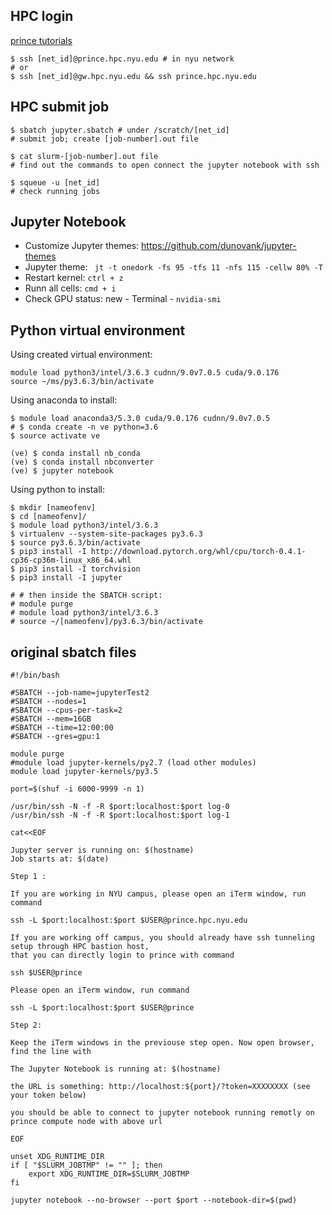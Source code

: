 ## HPC login

[prince tutorials](https://devwikis.nyu.edu/display/NYUHPC/PrinceTutorials)

```shell
$ ssh [net_id]@prince.hpc.nyu.edu # in nyu network
# or
$ ssh [net_id]@gw.hpc.nyu.edu && ssh prince.hpc.nyu.edu
```

## HPC submit job

```shell
$ sbatch jupyter.sbatch # under /scratch/[net_id]
# submit job; create [job-number].out file

$ cat slurm-[job-number].out file
# find out the commands to open connect the jupyter notebook with ssh

$ squeue -u [net_id]
# check running jobs
```



## Jupyter Notebook

- Customize Jupyter themes: https://github.com/dunovank/jupyter-themes
- Jupyter theme: ``` jt -t onedork -fs 95 -tfs 11 -nfs 115 -cellw 80% -T```
- Restart kernel: ```ctrl + z```
- Runn all cells: ```cmd + i```
- Check GPU status: new - Terminal - ```nvidia-smi```


## Python virtual environment

Using created virtual environment:

```shell
module load python3/intel/3.6.3 cudnn/9.0v7.0.5 cuda/9.0.176
source ~/ms/py3.6.3/bin/activate
```


Using anaconda to install:

```shell
$ module load anaconda3/5.3.0 cuda/9.0.176 cudnn/9.0v7.0.5
# $ conda create -n ve python=3.6
$ source activate ve

(ve) $ conda install nb_conda
(ve) $ conda install nbconverter
(ve) $ jupyter notebook
```

Using python to install:

```shell
$ mkdir [nameofenv]
$ cd [nameofenv]/
$ module load python3/intel/3.6.3
$ virtualenv --system-site-packages py3.6.3
$ source py3.6.3/bin/activate
$ pip3 install -I http://download.pytorch.org/whl/cpu/torch-0.4.1-cp36-cp36m-linux_x86_64.whl
$ pip3 install -I torchvision
$ pip3 install -I jupyter

# # then inside the SBATCH script:
# module purge
# module load python3/intel/3.6.3
# source ~/[nameofenv]/py3.6.3/bin/activate
```



## original sbatch files

```
#!/bin/bash

#SBATCH --job-name=jupyterTest2
#SBATCH --nodes=1
#SBATCH --cpus-per-task=2
#SBATCH --mem=16GB
#SBATCH --time=12:00:00
#SBATCH --gres=gpu:1

module purge
#module load jupyter-kernels/py2.7 (load other modules)
module load jupyter-kernels/py3.5

port=$(shuf -i 6000-9999 -n 1)

/usr/bin/ssh -N -f -R $port:localhost:$port log-0
/usr/bin/ssh -N -f -R $port:localhost:$port log-1

cat<<EOF

Jupyter server is running on: $(hostname)
Job starts at: $(date)

Step 1 :

If you are working in NYU campus, please open an iTerm window, run command

ssh -L $port:localhost:$port $USER@prince.hpc.nyu.edu

If you are working off campus, you should already have ssh tunneling setup through HPC bastion host,
that you can directly login to prince with command

ssh $USER@prince

Please open an iTerm window, run command

ssh -L $port:localhost:$port $USER@prince

Step 2:

Keep the iTerm windows in the previouse step open. Now open browser, find the line with

The Jupyter Notebook is running at: $(hostname)

the URL is something: http://localhost:${port}/?token=XXXXXXXX (see your token below)

you should be able to connect to jupyter notebook running remotly on prince compute node with above url

EOF

unset XDG_RUNTIME_DIR
if [ "$SLURM_JOBTMP" != "" ]; then
    export XDG_RUNTIME_DIR=$SLURM_JOBTMP
fi

jupyter notebook --no-browser --port $port --notebook-dir=$(pwd)


```
